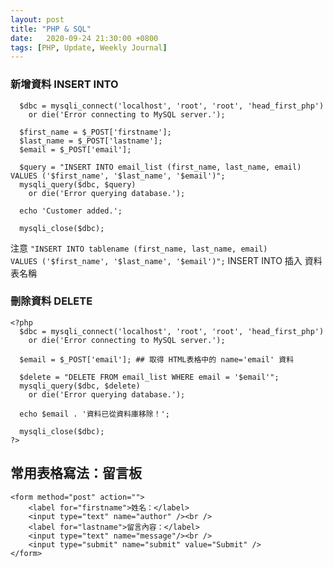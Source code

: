```yaml
---
layout: post
title: "PHP & SQL"
date:   2020-09-24 21:30:00 +0800
tags: [PHP, Update, Weekly Journal]
---
```


### 新增資料 INSERT INTO
```
  $dbc = mysqli_connect('localhost', 'root', 'root', 'head_first_php')
    or die('Error connecting to MySQL server.');

  $first_name = $_POST['firstname'];
  $last_name = $_POST['lastname'];
  $email = $_POST['email'];

  $query = "INSERT INTO email_list (first_name, last_name, email) VALUES ('$first_name', '$last_name', '$email')";
  mysqli_query($dbc, $query)
    or die('Error querying database.');

  echo 'Customer added.';

  mysqli_close($dbc);
```

注意 `"INSERT INTO tablename (first_name, last_name, email)` <br>
`VALUES ('$first_name', '$last_name', '$email')";`
	  INSERT INTO 插入 資料表名稱


### 刪除資料 DELETE
```
<?php
  $dbc = mysqli_connect('localhost', 'root', 'root', 'head_first_php')
    or die('Error connecting to MySQL server.');

  $email = $_POST['email']; ## 取得 HTML表格中的 name='email' 資料

  $delete = "DELETE FROM email_list WHERE email = '$email'";
  mysqli_query($dbc, $delete)
    or die('Error querying database.');

  echo $email . '資料已從資料庫移除！';

  mysqli_close($dbc);
?>
```

## 常用表格寫法：留言板
```
<form method="post" action="">
    <label for="firstname">姓名：</label>
    <input type="text" name="author" /><br />
    <label for="lastname">留言內容：</label>
    <input type="text" name="message"/><br />
    <input type="submit" name="submit" value="Submit" />
</form>
```
